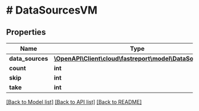 # # DataSourcesVM

## Properties

Name | Type | Description | Notes
------------ | ------------- | ------------- | -------------
**data_sources** | [**\OpenAPI\Client\cloud\fastreport\model\DataSourceVM[]**](DataSourceVM.md) |  | [optional]
**count** | **int** |  | [optional]
**skip** | **int** |  | [optional]
**take** | **int** |  | [optional]

[[Back to Model list]](../../README.md#models) [[Back to API list]](../../README.md#endpoints) [[Back to README]](../../README.md)
